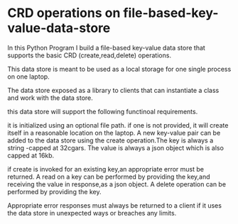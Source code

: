 # CRD operations on file-based-key-value-data-store

In this Python Program I build a file-based key-value data store that supports the basic CRD (create,read,delete) operations.

This data store is meant to be used as a local storage for one single process on one laptop.

The data store exposed as a library to clients that can instantiate a class and work with the data store.

this data store will support the following functinoal requirements.

it is initialized using an optional file path.
if one is not provided, it will create itself in a reasonable location on the laptop.
A new key-value pair can be added to the data store using the create operation.The key is always a string -capped at 32cgars. The value is always a json object which is also capped at 16kb.

if create is invoked for an existing key,an appropriate error must be returned.
A read on a key can be performed by providing the key,and receiving the value in response,as a json object.
A delete operation can be performed by providing the key.

Appropriate error responses must always be returned to a client if it uses the data store in unexpected ways or breaches any limits.

